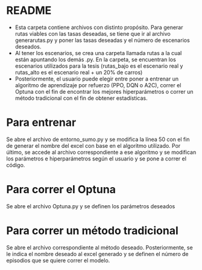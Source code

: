# README
- Esta carpeta contiene archivos con distinto propósito. Para generar rutas viables con las tasas deseadas, se tiene que ir al archivo generarutas.py y poner las tasas deseadas y el número de escenarios deseados.
- Al tener los escenarios, se crea una carpeta llamada rutas a la cual están apuntando los demás .py. En la carpeta, se encuentran los escenarios utilizados para la tesis (rutas_bajo es el escenario real y rutas_alto es el escenario real + un 20% de carros)
- Posteriormente, el usuario puede elegir entre poner a entrenar un algoritmo de aprendizaje por refuerzo (PPO, DQN o A2C), correr el Optuna con el fin de encontrar los mejores hiperparámetros o correr un método tradicional con el fin de obtener estadísticas.

# Para entrenar
Se abre el archivo de entorno_sumo.py y se modifica la línea 50 con el fin de generar el nombre del excel con base en el algoritmo utilizado. Por último, se accede al archivo correspondiente a ese algoritmo y se modifican los parámetros e hiperparámetros según el usuario y se pone a correr el código.
# Para correr el Optuna
Se abre el archivo Optuna.py y se definen los parámetros deseados
# Para correr un método tradicional
Se abre el archivo correspondiente al método deseado. Posteriormente, se le indica el nombre deseado al excel generado y se definen el número de episodios que se quiere correr el modelo.
